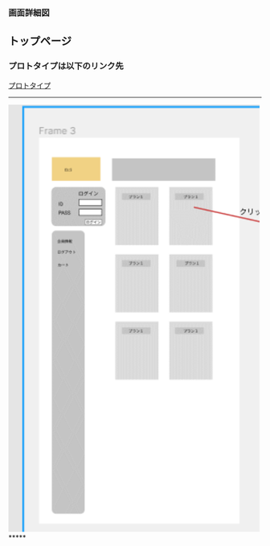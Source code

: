 ### 画面詳細図
## トップページ
### プロトタイプは以下のリンク先
[プロトタイプ](https://www.figma.com/file/ONoBK7PDom6dPhEk6BZA4E/Untitled?node-id=0%3A1)
*****
<img src="https://github.com/Aso2001148/2021sys-design/blob/main/src/md/%E7%94%BB%E9%9D%A2%E8%A9%B3%E7%B4%B0%E5%9B%B3/img/toppage.png" width="500">
*****
